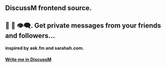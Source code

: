 ## DiscussM frontend source.
## 📣 📢 👁‍🗨. Get private messages from your friends and followers...
#### inspired by ask.fm and sarahah.com.

#### [Write me in DiscussM](https://discussm.herokuapp.com/user/vamosgs)
